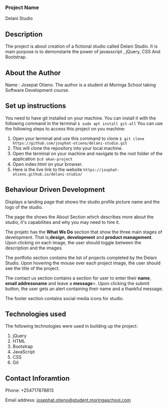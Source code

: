 ### Project Name
 Delani Studio
## Description
 The project is about creation of a fictional studio called Delani Studio. It is main purpose is to demonstarte the power of javasscript , jQuery, CSS And Bootstrap.

## About the Author
Name : Josepat Otieno.
The author is a student at Moringa School taking Software Development course.
## Set up instructions
You need to have git installed on your machine. You can install it with the following command in the terminal
`$ sudo apt install git-all`
You can use the following steps to access this project on you machine:
1. Open your terminal and use this command to clone `$ git clone https://github.com/josphat-otieno/delani-studio.git`
2. This will clone the repository into your local machine.
3. Open the terminal on your machine and navigate to the root folder of the application  `$cd akan-project`
4. Open index.html on your browser.
5. Here is the live link to the website `https://josphat-otieno.github.io/delani-studio/`

## Behaviour Driven Development
<p>Displays a landing page that shows the studio profile picture name and the logo of the studio.</p>
 
  <p>The page the shows the About Section which describes more about the studio, it's capabilities and why you may need to hire it.</p>

  <p>The projetc has the <strong>What We Do</strong> section that show the three main  stages of development. That is;<strong>design</strong>, <strong>development</strong> and <strong>product management</strong>. Upon clicking on each image, the user should toggle between the description and the images.</p>

  <p>The portfolio section contains the list of projects completed by the Delani Studio. Upon hovering the mouse over each project image, the user should see the title of the project.</p>

  <p>The contact us section contains a section for user to enter their <strong>name</strong>,  <strong>email addressname</strong>  and leave a <strong>message</strong>>.
 Upon clicking the submit button, the user gets an alert containing their name and a thankful message.</p>

 <p>The footer section contains social media icons for studio.</p>
    
        
## Technologies used
The following technologies were used in building up the project:
1. jQuery
2. HTML
3. Bootstrap
4. JavaScript
5. CSS
6. Git
## Contact Inforamtion
 Phone: +254717878813

 Email address: josephat.otieno@student.moringaschool.com

